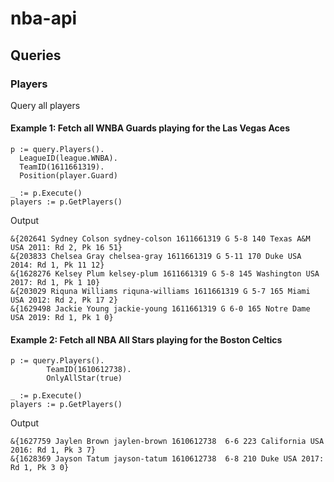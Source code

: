 # nba-api

## Queries

### Players
Query all players

#### Example 1: Fetch all WNBA Guards playing for the Las Vegas Aces

```
p := query.Players().
  LeagueID(league.WNBA).
  TeamID(1611661319).
  Position(player.Guard)

_ := p.Execute()
players := p.GetPlayers()
```

Output
```
&{202641 Sydney Colson sydney-colson 1611661319 G 5-8 140 Texas A&M USA 2011: Rd 2, Pk 16 51}
&{203833 Chelsea Gray chelsea-gray 1611661319 G 5-11 170 Duke USA 2014: Rd 1, Pk 11 12}
&{1628276 Kelsey Plum kelsey-plum 1611661319 G 5-8 145 Washington USA 2017: Rd 1, Pk 1 10}
&{203029 Riquna Williams riquna-williams 1611661319 G 5-7 165 Miami USA 2012: Rd 2, Pk 17 2}
&{1629498 Jackie Young jackie-young 1611661319 G 6-0 165 Notre Dame USA 2019: Rd 1, Pk 1 0}
```

#### Example 2: Fetch all NBA All Stars playing for the Boston Celtics

```
p := query.Players().
		TeamID(1610612738).
		OnlyAllStar(true)

_ := p.Execute()
players := p.GetPlayers()
```

Output
```
&{1627759 Jaylen Brown jaylen-brown 1610612738  6-6 223 California USA 2016: Rd 1, Pk 3 7}
&{1628369 Jayson Tatum jayson-tatum 1610612738  6-8 210 Duke USA 2017: Rd 1, Pk 3 0}
```